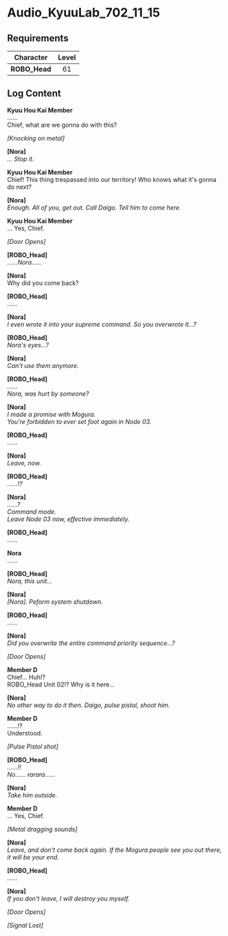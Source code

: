 # Audio_KyuuLab_702_11_15
## Requirements
|  Character  |Level|
|-------------|:---:|
|**ROBO_Head**| 61  |

## Log Content
**Kyuu Hou Kai Member**<br>
......<br>
Chief, what are we gonna do with this?

*\[Knocking on metal\]*

**[Nora]**<br>
*... Stop it.*

**Kyuu Hou Kai Member**<br>
Chief! This thing trespassed into our territory! Who knows what it's gonna do next?

**[Nora]**<br>
*Enough. All of you, get out. Call Daigo. Tell him to come here.*

**Kyuu Hou Kai Member**<br>
... Yes, Chief.

*\[Door Opens\]*

**[ROBO_Head]**<br>
*……Nora……*

**[Nora]**<br>
Why did you come back?

**[ROBO_Head]**<br>
*……*

**[Nora]**<br>
*I even wrote it into your supreme command. So you overwrote it...?*

**[ROBO_Head]**<br>
*Nora's eyes...?*

**[Nora]**<br>
*Can't use them anymore.*

**[ROBO_Head]**<br>
*......<br>
Nora, was hurt by someone?*

**[Nora]**<br>
*I made a promise with Mogura. <br>
You're forbidden to ever set foot again in Node 03.*

**[ROBO_Head]**<br>
*......*

**[Nora]**<br>
*Leave, now.*

**[ROBO_Head]**<br>
*......!?*

**[Nora]**<br>
*......?<br>
Command mode.<br>
Leave Node 03 now, effective immediately.*

**[ROBO_Head]**<br>
*......*

**Nora**<br>
......

**[ROBO_Head]**<br>
*Nora, this unit...*

**[Nora]**<br>
*[Nora]. Peform system shutdown.*

**[ROBO_Head]**<br>
*......*

**[Nora]**<br>
*Did you overwrite the entire command priority sequence...?*

*\[Door Opens\]*

**Member D**<br>
Chief... Huh!?<br>
ROBO\_Head Unit 02!? Why is it here...

**[Nora]**<br>
*No other way to do it then. Daigo, pulse pistol, shoot him.*

**Member D**<br>
......!?<br>
Understood.

*\[Pulse Pistol shot\]*

**[ROBO_Head]**<br>
*......!!<br>
No...... rarara......*

**[Nora]**<br>
*Take him outside.*

**Member D**<br>
... Yes, Chief.

*\[Metal dragging sounds\]*

**[Nora]**<br>
*Leave, and don't come back again. If the Mogura people see you out there, it will be your end.*

**[ROBO_Head]**<br>
*......*

**[Nora]**<br>
*If you don't leave, I will destroy you myself.*

*\[Door Opens\]*

*[Signal Lost]*
